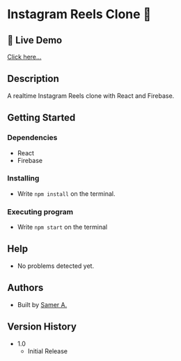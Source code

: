 # Instagram Reels Clone 🚀

## 🔴 Live Demo

[Click here...](https://samer-ig-reels.firebaseapp.com/)

## Description

A realtime Instagram Reels clone with React and Firebase.

## Getting Started

### Dependencies

- React
- Firebase

### Installing

- Write `npm install` on the terminal.

### Executing program

- Write `npm start` on the terminal

## Help

- No problems detected yet.

## Authors

- Built by [Samer A.](https://twitter.com/ssadawi__)

## Version History

- 1.0
  - Initial Release
